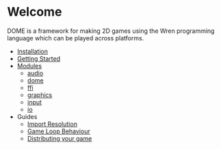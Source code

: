 Welcome
============

DOME is a framework for making 2D games using the Wren programming language which can be played across platforms.

* [Installation](installation)
* [Getting Started](getting-started)
* [Modules](modules/)
  * [audio](modules/audio)
  * [dome](modules/dome)
  * [ffi](modules/ffi)
  * [graphics](modules/graphics)
  * [input](modules/input)
  * [io](modules/io)
* Guides
  * [Import Resolution](guides/module-imports)
  * [Game Loop Behaviour](guides/game-loop)
  * [Distributing your game](guides/distribution)
